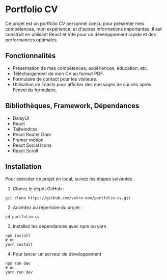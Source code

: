 # Portfolio CV

Ce projet est un portfolio CV personnel conçu pour présenter mes compétences, mon expérience, et d'autres informations importantes. Il est construit en utilisant React et Vite pour un développement rapide et des performances optimales.

## Fonctionnalités

- Présentation de mes compétences, expériences, éducation, etc.
- Téléchargement de mon CV au format PDF.
- Formulaire de contact pour les visiteurs.
- Utilisation de Toasts pour afficher des messages de succès après l'envoi du formulaire.

## Bibliothèques, Framework, Dépendances

- DaisyUI
- React 
- Tailwindcss
- React Router Dom
- Framer motion
- React Social Icons
- React Scroll


## Installation

Pour exécuter ce projet en local, suivez les étapes suivantes :

1. Clonez le dépôt GitHub :

```shell
git clone https://github.com/votre-nom/portfolio-cv.git
```

2. Accédez au répertoire du projet :

```shell
cd portfolio-cv
```

3. Installez les dépendances avec npm ou yarn

```shell
npm install
# ou
yarn install
```

4. Pour lancer un serveur de développement

```shell
npm run dev
# ou
yarn run dev
```